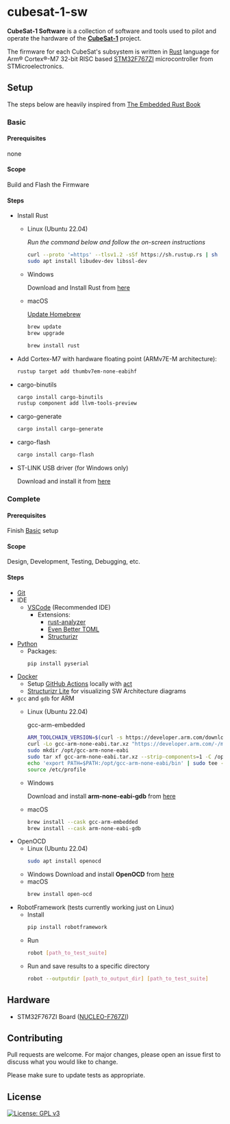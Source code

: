 # cubesat-1-sw

**CubeSat-1 Software** is a collection of software and tools used to pilot and operate the hardware of the [**CubeSat-1**](https://github.com/cubesat-lab) project.

The firmware for each CubeSat's subsystem is written in [Rust](https://www.rust-lang.org/) language for Arm® Cortex®-M7 32-bit RISC based [STM32F767ZI](https://www.st.com/en/microcontrollers-microprocessors/stm32f767zi.html) microcontroller from STMicroelectronics.

## Setup

The steps below are heavily inspired from [The Embedded Rust Book](https://docs.rust-embedded.org/book/intro/install.html)

### Basic

#### Prerequisites
none

#### Scope
Build and Flash the Firmware

#### Steps
- Install Rust
    - Linux (Ubuntu 22.04)

        *Run the command below and follow the on-screen instructions*
        ```bash
        curl --proto '=https' --tlsv1.2 -sSf https://sh.rustup.rs | sh
        sudo apt install libudev-dev libssl-dev
        ```
    - Windows

        Download and Install Rust from [here](https://www.rust-lang.org/tools/install)
    - macOS

        [Update Homebrew](https://docs.brew.sh/FAQ)
        ```bash
        brew update
        brew upgrade
        ```
        ```bash
        brew install rust
        ```
- Add Cortex-M7 with hardware floating point (ARMv7E-M architecture):
    ```bash
    rustup target add thumbv7em-none-eabihf
    ```
- cargo-binutils
    ```bash
    cargo install cargo-binutils
    rustup component add llvm-tools-preview
    ```
- cargo-generate
    ```bash
    cargo install cargo-generate
    ```
- cargo-flash
    ```bash
    cargo install cargo-flash
    ```
- ST-LINK USB driver (for Windows only)

    Download and install it from [here](https://www.st.com/en/development-tools/stsw-link009.html)

### Complete

#### Prerequisites
Finish [Basic](#basic) setup

#### Scope
Design, Development, Testing, Debugging, etc.

#### Steps
- [Git](https://git-scm.com/downloads)
- IDE
    - [VSCode](https://code.visualstudio.com/) (Recommended IDE)
        - Extensions:
            - [rust-analyzer](https://marketplace.visualstudio.com/items?itemName=rust-lang.rust-analyzer)
            - [Even Better TOML](https://marketplace.visualstudio.com/items?itemName=tamasfe.even-better-toml)
            - [Structurizr](https://marketplace.visualstudio.com/items?itemName=ciarant.vscode-structurizr)
- [Python](https://www.python.org/downloads/)
    - Packages:
        ```bash
        pip install pyserial
        ```
- [Docker](https://www.docker.com/)
    - Setup [GitHub Actions](https://docs.github.com/en/actions) locally with [act](https://github.com/nektos/act)
    - [Structurizr Lite](https://structurizr.com/share/76352/documentation) for visualizing SW Architecture diagrams
- `gcc` and `gdb` for ARM
    - Linux (Ubuntu 22.04)

        gcc-arm-embedded
        ```bash
        ARM_TOOLCHAIN_VERSION=$(curl -s https://developer.arm.com/downloads/-/arm-gnu-toolchain-downloads | grep -Po '<h4>Version \K.+(?=</h4>)')
        curl -Lo gcc-arm-none-eabi.tar.xz "https://developer.arm.com/-/media/Files/downloads/gnu/${ARM_TOOLCHAIN_VERSION}/binrel/arm-gnu-toolchain-${ARM_TOOLCHAIN_VERSION}-x86_64-arm-none-eabi.tar.xz"
        sudo mkdir /opt/gcc-arm-none-eabi
        sudo tar xf gcc-arm-none-eabi.tar.xz --strip-components=1 -C /opt/gcc-arm-none-eabi
        echo 'export PATH=$PATH:/opt/gcc-arm-none-eabi/bin' | sudo tee -a /etc/profile.d/gcc-arm-none-eabi.sh
        source /etc/profile
        ```
    - Windows
        <!-- - MSYS2 Approach
            - Install [MSYS2](https://www.msys2.org/)
            - arm-none-eabi-gdb
                ```bash
                pacman -S gcc
                pacman -S mingw-w64-x86_64-gdb
                pacman -S mingw-w64-x86_64-arm-none-eabi-gdb
                ``` -->
        Download and install **arm-none-eabi-gdb** from [here](https://developer.arm.com/downloads/-/gnu-rm)
    - macOS
        ```bash
        brew install --cask gcc-arm-embedded
        brew install --cask arm-none-eabi-gdb
        ```
- OpenOCD
    - Linux (Ubuntu 22.04)
        ```bash
        sudo apt install openocd
        ```
    - Windows
        <!-- - MSYS2 Approach
            ```bash
            pacman -S mingw-w64-x86_64-openocd
            ``` -->
        Download and install **OpenOCD** from [here](https://xpack.github.io/dev-tools/openocd/install/)
    - macOS
        ```bash
        brew install open-ocd
        ```
- RobotFramework (tests currently working just on Linux)
    - Install
        ```bash
        pip install robotframework
        ```
    - Run
        ```bash
        robot [path_to_test_suite]
        ```
    - Run and save results to a specific directory
        ```bash
        robot --outputdir [path_to_output_dir] [path_to_test_suite]
        ```

<!-- - QEMU
    - TBD -->

## Hardware

- STM32F767ZI Board ([NUCLEO-F767ZI](https://www.st.com/en/evaluation-tools/nucleo-f767zi.html))

<!-- ## Usage
- TODO -->

## Contributing

Pull requests are welcome. For major changes, please open an issue first
to discuss what you would like to change.

Please make sure to update tests as appropriate.

## License

[![License: GPL v3](https://img.shields.io/badge/License-GPLv3-blue.svg)](https://www.gnu.org/licenses/gpl-3.0)
